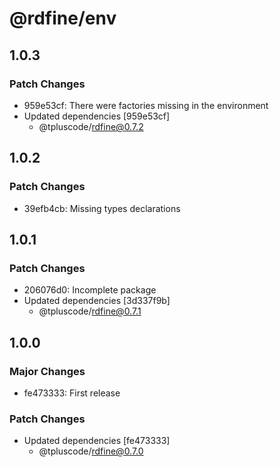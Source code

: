 # @rdfine/env

## 1.0.3

### Patch Changes

- 959e53cf: There were factories missing in the environment
- Updated dependencies [959e53cf]
  - @tpluscode/rdfine@0.7.2

## 1.0.2

### Patch Changes

- 39efb4cb: Missing types declarations

## 1.0.1

### Patch Changes

- 206076d0: Incomplete package
- Updated dependencies [3d337f9b]
  - @tpluscode/rdfine@0.7.1

## 1.0.0

### Major Changes

- fe473333: First release

### Patch Changes

- Updated dependencies [fe473333]
  - @tpluscode/rdfine@0.7.0
